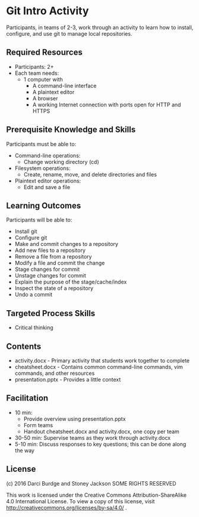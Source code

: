 # Git Intro Activity

Participants, in teams of 2-3, work through an activity to learn how to install, configure, and use git to manage local repositories.

## Required Resources

- Participants: 2+
- Each team needs:
  - 1 computer with
    - A command-line interface
    - A plaintext editor
    - A browser
    - A working Internet connection with ports open for HTTP and HTTPS

## Prerequisite Knowledge and Skills

Participants must be able to:

- Command-line operations:
  - Change working directory (cd)
- Filesystem operations:
  - Create, rename, move, and delete directories and files
- Plaintext editor operations:
  - Edit and save a file

## Learning Outcomes

Participants will be able to:

- Install git
- Configure git
- Make and commit changes to a repository
- Add new files to a repository
- Remove a file from a repository
- Modify a file and commit the change
- Stage changes for commit
- Unstage changes for commit
- Explain the purpose of the stage/cache/index
- Inspect the state of a repository
- Undo a commit

## Targeted Process Skills

- Critical thinking

## Contents

- activity.docx - Primary activity that students work together to complete
- cheatsheet.docx - Contains common command-line commands, vim commands, and other resources
- presentation.pptx - Provides a little context

## Facilitation

- 10 min:
  - Provide overview using presentation.pptx
  - Form teams
  - Handout cheatsheet.docx and activity.docx, one copy per team
- 30-50 min: Supervise teams as they work through activity.docx
- 5-10 min: Discuss responses to key questions; this can be done along the way

## License

(c) 2016 Darci Burdge and Stoney Jackson SOME RIGHTS RESERVED

This work is licensed under the Creative Commons Attribution-ShareAlike 4.0 International License. To view a copy of this license, visit http://creativecommons.org/licenses/by-sa/4.0/ .
